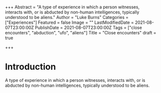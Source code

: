 +++
Abstract = "A type of experience in which a person witnesses, interacts with, or is abducted by non-human intelligences, typically understood to be aliens."
Author = "Luke Burns"
Categories = ["Experiences"]
Featured = false
Image = ""
LastModifiedDate = 2021-08-07T23:00:00Z
PublishDate = 2021-08-07T23:00:00Z
Tags = ["close encounters", "abduction", "ufo", "aliens"]
Title = "Close encounters"
draft = true

+++
# Introduction

A type of experience in which a person witnesses, interacts with, or is abducted by non-human intelligences, typically understood to be aliens.